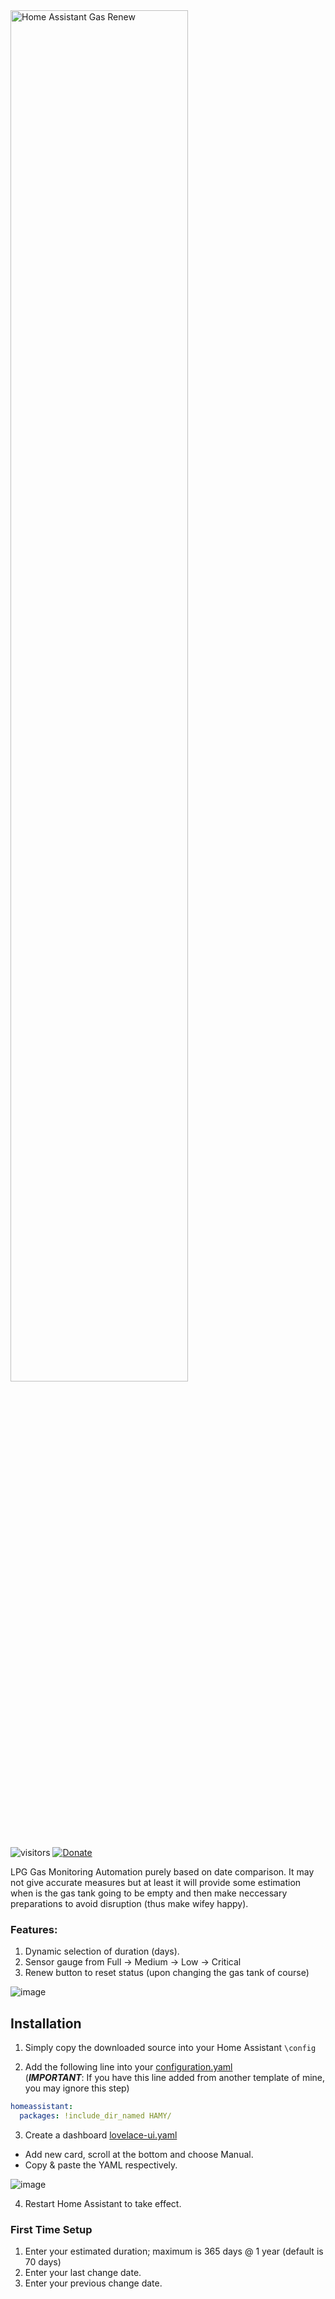 <img alt="Home Assistant Gas Renew" src="https://user-images.githubusercontent.com/1905339/198865307-5006de3f-cf6d-4562-850b-fda09e3c8f28.png" width="75%">

![visitors](https://visitor-badge.glitch.me/badge?page_id=zubir2k.homeassistantgasrenew.visitor-badge)
[![Donate](https://img.shields.io/badge/donate-Coffee-yellow.svg)](https://zbrj.ml/buymecoffee)

LPG Gas Monitoring Automation purely based on date comparison. It may not give accurate measures but at least it will provide some estimation when is the gas tank going to be empty and then make neccessary preparations to avoid disruption (thus make wifey happy).

### Features:
1. Dynamic selection of duration (days).
2. Sensor gauge from Full -> Medium -> Low -> Critical
3. Renew button to reset status (upon changing the gas tank of course)

![image](https://user-images.githubusercontent.com/1905339/198865938-03c48285-2ba7-43b7-9aee-f81dceda9e23.png)

## Installation
1. Simply copy the downloaded source into your Home Assistant `\config`

2. Add the following line into your [configuration.yaml](configuration.yaml) \
(***IMPORTANT***: If you have this line added from another template of mine, you may ignore this step)

```yaml
homeassistant:
  packages: !include_dir_named HAMY/
```

3. Create a dashboard [lovelace-ui.yaml](lovelace-ui.yaml)
- Add new card, scroll at the bottom and choose Manual. 
- Copy & paste the YAML respectively.

![image](https://user-images.githubusercontent.com/1905339/196153827-56e67de2-1591-46aa-9b10-090d5dfb9633.png)

4. Restart Home Assistant to take effect.

### First Time Setup
1. Enter your estimated duration; maximum is 365 days @ 1 year (default is 70 days)
2. Enter your last change date.
3. Enter your previous change date.
